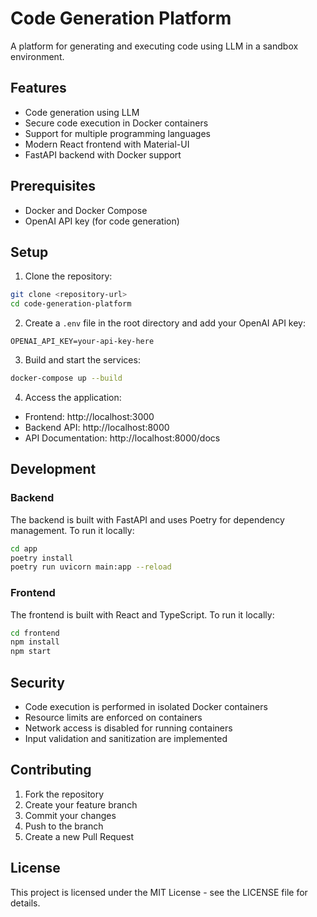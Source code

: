 # Code Generation Platform

A platform for generating and executing code using LLM in a sandbox environment.

## Features

- Code generation using LLM
- Secure code execution in Docker containers
- Support for multiple programming languages
- Modern React frontend with Material-UI
- FastAPI backend with Docker support

## Prerequisites

- Docker and Docker Compose
- OpenAI API key (for code generation)

## Setup

1. Clone the repository:
```bash
git clone <repository-url>
cd code-generation-platform
```

2. Create a `.env` file in the root directory and add your OpenAI API key:
```
OPENAI_API_KEY=your-api-key-here
```

3. Build and start the services:
```bash
docker-compose up --build
```

4. Access the application:
- Frontend: http://localhost:3000
- Backend API: http://localhost:8000
- API Documentation: http://localhost:8000/docs

## Development

### Backend

The backend is built with FastAPI and uses Poetry for dependency management. To run it locally:

```bash
cd app
poetry install
poetry run uvicorn main:app --reload
```

### Frontend

The frontend is built with React and TypeScript. To run it locally:

```bash
cd frontend
npm install
npm start
```

## Security

- Code execution is performed in isolated Docker containers
- Resource limits are enforced on containers
- Network access is disabled for running containers
- Input validation and sanitization are implemented

## Contributing

1. Fork the repository
2. Create your feature branch
3. Commit your changes
4. Push to the branch
5. Create a new Pull Request

## License

This project is licensed under the MIT License - see the LICENSE file for details.
